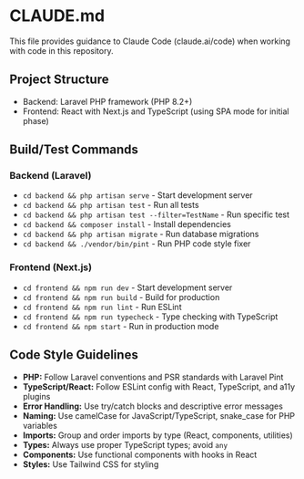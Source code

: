 # CLAUDE.md

This file provides guidance to Claude Code (claude.ai/code) when working with code in this repository.

## Project Structure
- Backend: Laravel PHP framework (PHP 8.2+)
- Frontend: React with Next.js and TypeScript (using SPA mode for initial phase)

## Build/Test Commands
### Backend (Laravel)
- `cd backend && php artisan serve` - Start development server
- `cd backend && php artisan test` - Run all tests
- `cd backend && php artisan test --filter=TestName` - Run specific test
- `cd backend && composer install` - Install dependencies
- `cd backend && php artisan migrate` - Run database migrations
- `cd backend && ./vendor/bin/pint` - Run PHP code style fixer

### Frontend (Next.js)
- `cd frontend && npm run dev` - Start development server
- `cd frontend && npm run build` - Build for production
- `cd frontend && npm run lint` - Run ESLint
- `cd frontend && npm run typecheck` - Type checking with TypeScript
- `cd frontend && npm start` - Run in production mode

## Code Style Guidelines
- **PHP:** Follow Laravel conventions and PSR standards with Laravel Pint
- **TypeScript/React:** Follow ESLint config with React, TypeScript, and a11y plugins
- **Error Handling:** Use try/catch blocks and descriptive error messages
- **Naming:** Use camelCase for JavaScript/TypeScript, snake_case for PHP variables
- **Imports:** Group and order imports by type (React, components, utilities)
- **Types:** Always use proper TypeScript types; avoid `any`
- **Components:** Use functional components with hooks in React
- **Styles:** Use Tailwind CSS for styling

